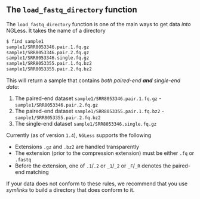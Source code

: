 The `load_fastq_directory` function
-----------------------------------

The `load_fastq_directory` function is one of the main ways to get data _into_
NGLess. It takes the name of a directory

```bash
$ find sample1
sample1/SRR8053346.pair.1.fq.gz
sample1/SRR8053346.pair.2.fq.gz
sample1/SRR8053346.single.fq.gz
sample1/SRR8053355.pair.1.fq.bz2
sample1/SRR8053355.pair.2.fq.bz2
```

This will return a sample that contains _both paired-end **and** single-end data_:

1. The paired-end dataset `sample1/SRR8053346.pair.1.fq.gz` - `sample1/SRR8053346.pair.2.fq.gz`
2. The paired-end dataset `sample1/SRR8053355.pair.1.fq.bz2` - `sample1/SRR8053355.pair.2.fq.bz2`
3. The single-end dataset `sample1/SRR8053346.single.fq.gz`

Currently (as of version `1.4`), `NGLess` supports the following

- Extensions `.gz` and `.bz2` are handled transparently
- The extension (prior to the compression extension) must be either `.fq` or `.fastq`
- Before the extension, one of `.1`/`.2` or `_1`/`_2` or `_F`/`_R` denotes the paired-end matching

If your data does not conform to these rules, we recommend that you use
_symlinks_ to build a directory that does conform to it.

